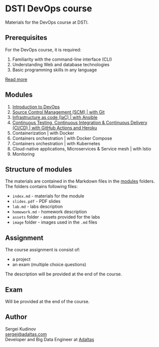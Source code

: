 
# DSTI DevOps course

Materials for the DevOps course at DSTI.

## Prerequisites

For the DevOps course, it is required:

1. Familiarity with the command-line interface (CLI)
2. Understanding Web and database technologies
3. Basic programming skills in any language

[Read more](PREREQUISITES.md)

## Modules

1. [Introduction to DevOps](modules/01.devops-introduction)
2. [Source Control Management (SCM) | with Git](modules/02.scm)
3. [Infrastructure as code (IaC) | with Ansible](modules/03.infrustructure-as-code)
4. [Continuous Testing, Continuous Integration & Continuous Delivery (CI/CD) | with GitHub Actions and Heroku](modules/04.ct-ci-cd)
5. Containerization | with Docker
6. Containers orchestration | with Docker Compose
7. Containers orchestration | with Kubernetes
8. Cloud-native applications, Microservices & Service mesh | with Istio
9. Monitoring

## Structure of modules

The materials are contained in the Markdown files in the [modules](modules) folders. The folders contains following files:

- `index.md` - materials for the module
- `slides.pdf` - PDF slides
- `lab.md` - labs description
- `homework.md` - homework description
- `assets` folder - assets provided for the labs
- `image` folder - images used in the `.md` files

## Assignment

The course assignment is consist of:

- a project
- an exam (multiple choice questions)

The description will be provided at the end of the course.

## Exam

Will be provided at the end of the course.

## Author

Sergei Kudinov   
sergei@adaltas.com   
Developer and Big Data Engineer at [Adaltas](https://www.adaltas.com/)
